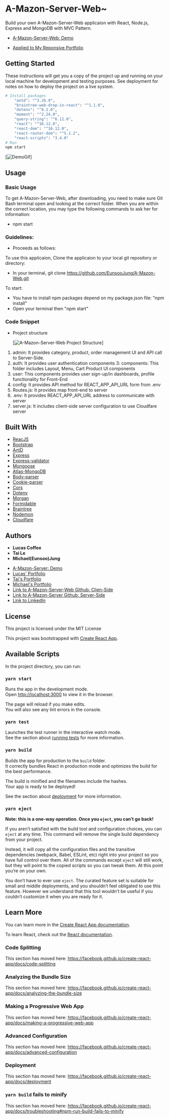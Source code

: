# A-Mazon-Server-Web~

Build your own A-Mazon-Server-Web applicaion with React, Node.js, Express and MongoDB with MVC Pattern.

- [A-Mazon-Server-Web: Demo](http://167.71.146.22/)

- [Applied to My Reponsive Portfolio](https://eunsoojung.github.io/Responsive-Portfolio/portfolio.html)

## Getting Started

These instructions will get you a copy of the project up and running on your local machine for development and testing purposes.
See deployment for notes on how to deploy the project on a live system.

```bash
# Install packages
    "antd": "^3.26.9",
    "braintree-web-drop-in-react": "^1.1.0",
    "dotenv": "^8.2.0",
    "moment": "^2.24.0",
    "query-string": "^6.11.0",
    "react": "^16.12.0",
    "react-dom": "^16.12.0",
    "react-router-dom": "^5.1.2",
    "react-scripts": "3.4.0"
# Run
npm start
```
[![DemoGif](./assets/project3gif.gif)]

## Usage

### Basic Usage

To get A-Mazon-Server-Web, after downloading, you need to make sure Git Bash terminal open and looking at the correct folder. When you are within the correct location, you may type the following commands to ask her for information:

- npm start

### Guidelines:

- Proceeds as follows:

To use this applicaion, Clone the applicaion to your local git repository or directory:

- In your terminal, git clone https://github.com/EunsooJung/A-Mazon-Web.git

To start:

- You have to install npm packages depend on my package.json file: "npm install"
- Open your terminal then "npm start"

### Code Snippet

- Project structure

  [![A-Mazon-Server-Web Project Structure](./assets/projectStructure.PNG)]

1. admin: It provides category, product, order management UI and API call to Server-Side.
2. auth: It provides user authentication components
   3: components: This folder includes Layout, Menu, Cart Product UI components
3. user: This components provides user sign-up/in dashboards, profile functionality for Front-End
4. config: It provides API method for REACT_APP_API_URL form from .env
5. Routes.js: It provides map front-end to server
6. .env: It provides REACT_APP_API_URL address to communicate with server
7. server.js: It includes client-side server configuration to use Cloudfare server

## Built With

- [ReacJS](https://reactjs.org/)
- [Bootstrap](https://getbootstrap.com/)
- [AntD](https://ant.design/)
- [Express](https://expressjs.com/)
- [Express-validator](https://express-validator.github.io/docs/)
- [Mongoose](https://mongoosejs.com/)
- [Atlas-MongoDB](https://www.mongodb.com/cloud/atlas)
- [Body-parser](https://www.npmjs.com/package/body-parser)
- [Cookie-parser](https://www.npmjs.com/package/cookie-parser)
- [Cors](https://www.npmjs.com/package/cors)
- [Dotenv](https://www.npmjs.com/package/dotenv)
- [Morgan](https://www.npmjs.com/package/morgan)
- [Formidable](https://www.npmjs.com/package/formidable)
- [Braintree](https://developers.braintreepayments.com/)
- [Nodemon](https://nodemon.io/)
- [Cloudfare](https://www.cloudflare.com/)


## Authors

- **Lucas Coffee**
- **Tai Le**
- **Michael(Eunsoo)Jung**

* [A-Mazon-Server: Demo](http://167.71.146.22/)
* [Lucas' Portfolio](https://github.com/kalashnikoffee)
* [Tai's Portfolio](https://github.com/TaiLe96)
* [Michael's Portfolio](https://eunsoojung.github.io/Responsive-Portfolio/portfolio.html)
* [Link to A-Mazon-Server-Web Github: Clien-Side](https://github.com/EunsooJung/A-Mazon-Web.git)
* [Link to A-Mazon-Server Github: Server-Side](https://github.com/EunsooJung/A-Mazon-Server.git)
* [Link to LinkedIn](www.linkedin.com/in/eun-soo-jung/)

## License

This project is licensed under the MIT License

This project was bootstrapped with [Create React App](https://github.com/facebook/create-react-app).

## Available Scripts

In the project directory, you can run:

### `yarn start`

Runs the app in the development mode.<br />
Open [http://localhost:3000](http://localhost:3000) to view it in the browser.

The page will reload if you make edits.<br />
You will also see any lint errors in the console.

### `yarn test`

Launches the test runner in the interactive watch mode.<br />
See the section about [running tests](https://facebook.github.io/create-react-app/docs/running-tests) for more information.

### `yarn build`

Builds the app for production to the `build` folder.<br />
It correctly bundles React in production mode and optimizes the build for the best performance.

The build is minified and the filenames include the hashes.<br />
Your app is ready to be deployed!

See the section about [deployment](https://facebook.github.io/create-react-app/docs/deployment) for more information.

### `yarn eject`

**Note: this is a one-way operation. Once you `eject`, you can’t go back!**

If you aren’t satisfied with the build tool and configuration choices, you can `eject` at any time. This command will remove the single build dependency from your project.

Instead, it will copy all the configuration files and the transitive dependencies (webpack, Babel, ESLint, etc) right into your project so you have full control over them. All of the commands except `eject` will still work, but they will point to the copied scripts so you can tweak them. At this point you’re on your own.

You don’t have to ever use `eject`. The curated feature set is suitable for small and middle deployments, and you shouldn’t feel obligated to use this feature. However we understand that this tool wouldn’t be useful if you couldn’t customize it when you are ready for it.

## Learn More

You can learn more in the [Create React App documentation](https://facebook.github.io/create-react-app/docs/getting-started).

To learn React, check out the [React documentation](https://reactjs.org/).

### Code Splitting

This section has moved here: https://facebook.github.io/create-react-app/docs/code-splitting

### Analyzing the Bundle Size

This section has moved here: https://facebook.github.io/create-react-app/docs/analyzing-the-bundle-size

### Making a Progressive Web App

This section has moved here: https://facebook.github.io/create-react-app/docs/making-a-progressive-web-app

### Advanced Configuration

This section has moved here: https://facebook.github.io/create-react-app/docs/advanced-configuration

### Deployment

This section has moved here: https://facebook.github.io/create-react-app/docs/deployment

### `yarn build` fails to minify

This section has moved here: https://facebook.github.io/create-react-app/docs/troubleshooting#npm-run-build-fails-to-minify
